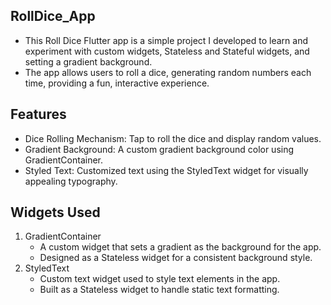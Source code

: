 ## RollDice_App

 - This Roll Dice Flutter app is a simple project I developed to learn and experiment with custom widgets, Stateless and Stateful widgets, and setting a gradient background. 
 - The app allows users to roll a dice, generating random numbers each time, providing a fun, interactive experience.

## Features
 - Dice Rolling Mechanism: Tap to roll the dice and display random values.
 - Gradient Background: A custom gradient background color using GradientContainer. 
 - Styled Text: Customized text using the StyledText widget for visually appealing typography.

## Widgets Used
1. GradientContainer
   - A custom widget that sets a gradient as the background for the app.
   - Designed as a Stateless widget for a consistent background style.
2. StyledText
   - Custom text widget used to style text elements in the app.
   - Built as a Stateless widget to handle static text formatting.